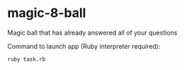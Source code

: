 # magic-8-ball
Magic ball that has already answered all of your questions

Command to launch app (Ruby interpreter required):

`ruby task.rb`
